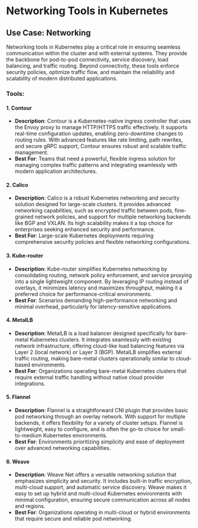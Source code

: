 # Networking Tools in Kubernetes

## Use Case: Networking

Networking tools in Kubernetes play a critical role in ensuring seamless communication within the cluster and with external systems. They provide the backbone for pod-to-pod connectivity, service discovery, load balancing, and traffic routing. Beyond connectivity, these tools enforce security policies, optimize traffic flow, and maintain the reliability and scalability of modern distributed applications.

### Tools:

#### 1. **Contour**

- **Description**: Contour is a Kubernetes-native ingress controller that uses the Envoy proxy to manage HTTP/HTTPS traffic effectively. It supports real-time configuration updates, enabling zero-downtime changes to routing rules. With advanced features like rate limiting, path rewrites, and secure gRPC support, Contour ensures robust and scalable traffic management.
- **Best For**: Teams that need a powerful, flexible ingress solution for managing complex traffic patterns and integrating seamlessly with modern application architectures.

#### 2. **Calico**

- **Description**: Calico is a robust Kubernetes networking and security solution designed for large-scale clusters. It provides advanced networking capabilities, such as encrypted traffic between pods, fine-grained network policies, and support for multiple networking backends like BGP and VXLAN. Its high scalability makes it a top choice for enterprises seeking enhanced security and performance.
- **Best For**: Large-scale Kubernetes deployments requiring comprehensive security policies and flexible networking configurations.

#### 3. **Kube-router**

- **Description**: Kube-router simplifies Kubernetes networking by consolidating routing, network policy enforcement, and service proxying into a single lightweight component. By leveraging IP routing instead of overlays, it minimizes latency and maximizes throughput, making it a preferred choice for performance-critical environments.
- **Best For**: Scenarios demanding high-performance networking and minimal overhead, particularly for latency-sensitive applications.

#### 4. **MetalLB**

- **Description**: MetalLB is a load balancer designed specifically for bare-metal Kubernetes clusters. It integrates seamlessly with existing network infrastructure, offering cloud-like load balancing features via Layer 2 (local network) or Layer 3 (BGP). MetalLB simplifies external traffic routing, making bare-metal clusters operationally similar to cloud-based environments.
- **Best For**: Organizations operating bare-metal Kubernetes clusters that require external traffic handling without native cloud provider integrations.

#### 5. **Flannel**

- **Description**: Flannel is a straightforward CNI plugin that provides basic pod networking through an overlay network. With support for multiple backends, it offers flexibility for a variety of cluster setups. Flannel is lightweight, easy to configure, and is often the go-to choice for small-to-medium Kubernetes environments.
- **Best For**: Environments prioritizing simplicity and ease of deployment over advanced networking capabilities.

#### 6. **Weave**

- **Description**: Weave Net offers a versatile networking solution that emphasizes simplicity and security. It includes built-in traffic encryption, multi-cloud support, and automatic service discovery. Weave makes it easy to set up hybrid and multi-cloud Kubernetes environments with minimal configuration, ensuring secure communication across all nodes and regions.
- **Best For**: Organizations operating in multi-cloud or hybrid environments that require secure and reliable pod networking.
